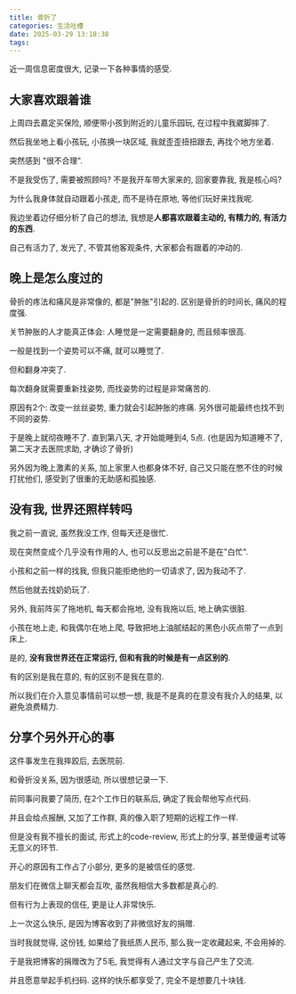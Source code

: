 ```yaml
---
title: 骨折了
categories: 生活吐槽
date: 2025-03-29 13:18:38
tags:
---
```

近一周信息密度很大, 记录一下各种事情的感受.

<!--more-->

## 大家喜欢跟着谁

上周四去嘉定买保险, 顺便带小孩到附近的儿童乐园玩, 在过程中我崴脚摔了.

然后我坐地上看小孩玩, 小孩换一块区域, 我就歪歪扭扭跟去, 再找个地方坐着.

突然感到 "很不合理".

不是我受伤了, 需要被照顾吗? 不是我开车带大家来的, 回家要靠我, 我是核心吗?

为什么我身体就自动跟着小孩走, 而不是待在原地, 等他们玩好来找我呢.

我边坐着边仔细分析了自己的想法, 我想是**人都喜欢跟着主动的, 有精力的, 有活力的东西**.

自己有活力了, 发光了, 不管其他客观条件, 大家都会有跟着的冲动的.

## 晚上是怎么度过的

骨折的疼法和痛风是非常像的, 都是"肿胀"引起的. 区别是骨折的时间长, 痛风的程度强.

关节肿胀的人才能真正体会: 人睡觉是一定需要翻身的, 而且频率很高.

一般是找到一个姿势可以不痛, 就可以睡觉了.

但和翻身冲突了.

每次翻身就需要重新找姿势, 而找姿势的过程是非常痛苦的.

原因有2个: 改变一丝丝姿势, 重力就会引起肿胀的疼痛. 另外很可能最终也找不到不同的姿势.

于是晚上就彻夜睡不了. 直到第八天, 才开始能睡到4, 5点. (也是因为知道睡不了, 第二天才去医院求助, 才确诊了骨折)

另外因为晚上激素的关系, 加上家里人也都身体不好, 自己又只能在憋不住的时候打扰他们, 感受到了很重的无助感和孤独感.

## 没有我, 世界还照样转吗

我之前一直说, 虽然我没工作, 但每天还是很忙.

现在突然变成个几乎没有作用的人, 也可以反思出之前是不是在"白忙".

小孩和之前一样的找我, 但我只能拒绝他的一切请求了, 因为我动不了.

然后他就去找奶奶玩了.

另外, 我前阵买了拖地机, 每天都会拖地, 没有我拖以后, 地上确实很脏.

小孩在地上走, 和我偶尔在地上爬, 导致把地上油腻结起的黑色小灰点带了一点到床上.

是的, **没有我世界还在正常运行, 但和有我的时候是有一点区别的**.

有的区别是我在意的, 有的区别不是我在意的.

所以我们在介入意见事情前可以想一想, 我是不是真的在意没有我介入的结果, 以避免浪费精力.

## 分享个另外开心的事

这件事发生在我摔跤后, 去医院前.

和骨折没关系, 因为很感动, 所以很想记录一下.

前同事问我要了简历, 在2个工作日的联系后, 确定了我会帮他写点代码.

并且会给点报酬, 又加了工作群, 真的像入职了短期的远程工作一样.

但是没有我不擅长的面试, 形式上的code-review, 形式上的分享, 甚至傻逼考试等无意义的环节.

开心的原因有工作占了小部分, 更多的是被信任的感觉.

朋友们在微信上聊天都会互吹, 虽然我相信大多数都是真心的.

但有行为上表现的信任, 更是让人非常快乐.

上一次这么快乐, 是因为博客收到了非微信好友的捐赠.

当时我就觉得, 这份钱, 如果给了我纸质人民币, 那么我一定收藏起来, 不会用掉的.

于是我把博客的捐赠改为了5毛, 我觉得有人通过文字与自己产生了交流.

并且愿意举起手机扫码. 这样的快乐都享受了, 完全不是想要几十块钱.
